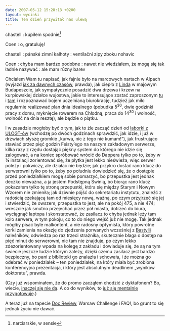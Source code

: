 ```yaml
---
date: 2007-05-12 15:28:13 +0200
layout: wycinki
title: Ten dzień przywitał nas ulewą
---
```


chastell
: kupiłem spodnie[^1]

Coen
: o, gratuluję!

chastell
: pánské zimní kalhoty
: ventilační zipy zboku nohavic

Coen
: chyba mam bardzo podobne
: nawet nie wiedziałem, że mogą się tak ładnie nazywać
: ale mam různy barev

Chciałem Wam tu napisać, jak fajnie było na marcowych nartach w Alpach (wyjazd [jak za dawnych czasów](wycinki/shiny-happy-new-beginnings.png 'Shiny Happy New Beginnings'), prawda), jak ciepło z [Lindą](http://eashfa.wordpress.com/ 'Eardrums shall fail, muzyka na poziomie') w majowym Budapeszcie, jak sympatycznie posadzić dwa drzewa i krzew na kurpiowskiej działce wujostwa, jakie to interesujące zostać zaproszonym [tu](http://ruc.wi.ps.pl/tmp4/ 'RUC 2007') i [tam](http://eurocon2007.isep.pw.edu.pl/ 'Eurocon 2007') i rozpoznawać bojem uczelnianą biurokrację, tudzież jak miło regularnie realizować plan dnia idealnego (pobudka 5<sup>30</sup>, dwie godzinki pracy z domu, myknięcie rowerem na [Chłodną](http://chlodna25.blog.pl/ 'najlepsza kawiarnia w mieście'), praca do 14<sup>30</sup> i wolność, wolność na dnia resztę), ale będzie o piątku.

I w zasadzie mogłoby być o tym, jak to źle zacząć dzień od [laborki z ULOGT-ów](http://www.zpt.tele.pw.edu.pl/~ptomasze/ulog/ulog_lab.htm 'piękne strony ma nasz zakład') (wchodzę po dwóch godzinach sprawdzić, jak idzie, i już w drzwiach słyszę gromkie „kurwa, nic z tego nie kumam!”), jak frustrująco stawiać przez pięć godzin Feisty’ego na naszym zakładowym serwerze, kilka razy z rzędu dostając piękny system do którego nie idzie się zalogować, a na koniec spróbować wrócić do Dappera tylko po to, żeby w ¾ instalacji zorientować się, że płytka jest lekko nieświeża, więc serwer poleży i pokwiczy, ale działać nie będzie; jak przykro dostać rano klucz do serwerowni tylko po to, żeby po południu dowiedzieć się, że o dostępie przed poniedziałkiem mogę sobie pomarzyć, bo przepustka jest jednak deczko nieważna, a ja jestem Podstępną Świnią, bo biorąc rano klucz pokazałem tylko tę stronę przepustki, która się między Starym i Nowym Wzorem nie zmieniła; jak dziwnie pójść do sekretariatu instytutu, znaleźć z radością czekającą tam od miesięcy nową, ważną, po czym przyjrzeć się jej i stwierdzić, że owszem, przepustka to jest, ale na pokój 475, a nie 474; wreszcie jak smutno przejechać przez pół miasta, dotrzeć do biura, wyciągnąć laptopa i skonstatować, że zasilacz to chyba jednak leży tam koło serwera, w tym pokoju, co to do niego wejść już nie mogę. Tak jednak mógłby pisać byle malkontent, a nie radosny optymista, który powrotne korki zamienia na okazję do zjedzenia porwanych wcześniej z [Bastylii](http://www.bastylia.com.pl/ 'jem tam') naleśników, odwiedza po raz trzeci strażnika, skutecznie błaga o dostęp na pięć minut do serwerowni, nic tam nie znajduje, po czym lekko zdezorientowany wpada na kolegę z zakładu i dowiaduje się, że są na tym świecie jeszcze ludzie którym zależy, dzięki czemu zasilacz jest bardzo bezpieczny, bo pani z biblioteki go znalazła i schowała, i że można go odebrać w poniedziałek – ten poniedziałek, na który miała być zrobiona konferencyjna prezentacja, i który jest absolutnym deadlinem „wyników doktoratu”, prawda.

(Czy już wspominałem, że do promo zacząłem chodzić z dyktafonem? Bo, wiecie, [inaczej się nie da](http://www.phdcomics.com/comics.php?f=820 'taka prawda'). A co do wyników, to [już się mentalnie przygotowuję](http://www.phdcomics.com/comics.php?f=821 'tak będzie, wiem to').)

A teraz już na tapecie [Doc Review](http://www.docreview.pl/2007/ 'Kinoteka wita was'), Warsaw Challenge i FAQ!, bo grunt to się jednak życiu nie dawać.

[^1]: narciarskie, w sensie
